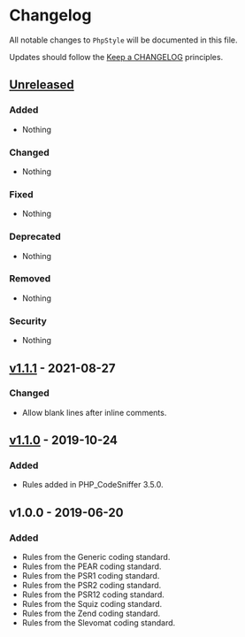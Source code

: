 # Changelog

All notable changes to `PhpStyle` will be documented in this file.

Updates should follow the [Keep a CHANGELOG](http://keepachangelog.com/) principles.

## [Unreleased](https://github.com/Stadly/PhpStyle/compare/v1.1.1...HEAD)

### Added
- Nothing

### Changed
- Nothing

### Fixed
- Nothing

### Deprecated
- Nothing

### Removed
- Nothing

### Security
- Nothing

## [v1.1.1](https://github.com/Stadly/PhpStyle/compare/v1.1.0...v1.1.1) - 2021-08-27

### Changed
- Allow blank lines after inline comments.

## [v1.1.0](https://github.com/Stadly/PhpStyle/compare/v1.0.0...v1.1.0) - 2019-10-24

### Added
- Rules added in PHP_CodeSniffer 3.5.0.

## v1.0.0 - 2019-06-20

### Added
- Rules from the Generic coding standard.
- Rules from the PEAR coding standard.
- Rules from the PSR1 coding standard.
- Rules from the PSR2 coding standard.
- Rules from the PSR12 coding standard.
- Rules from the Squiz coding standard.
- Rules from the Zend coding standard.
- Rules from the Slevomat coding standard.
